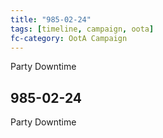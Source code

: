 ```yaml
---
title: "985-02-24"
tags: [timeline, campaign, oota]
fc-category: OotA Campaign
---
```

<span class='ob-timelines'
	data-date='985-02-24-00'
	data-title='Campaign: NAGA Adventures'
	data-class='orange'> Party Downtime </span>
## 985-02-24
Party Downtime
